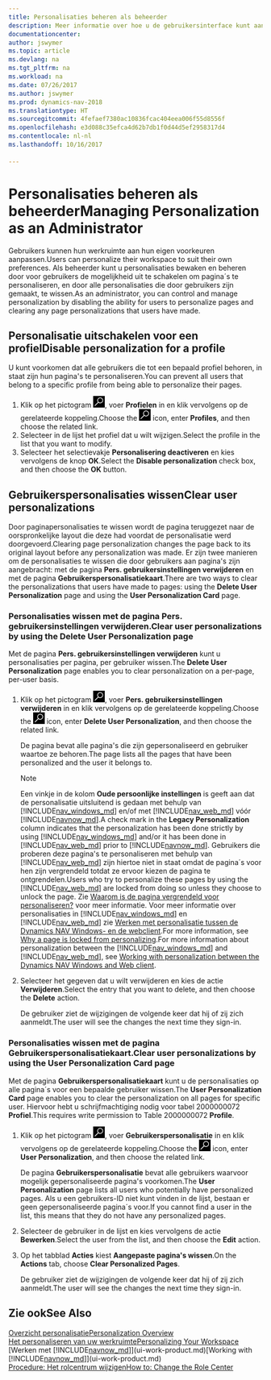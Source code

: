 ```yaml
---
title: Personalisaties beheren als beheerder
description: Meer informatie over hoe u de gebruikersinterface kunt aanpassen aan uw manier van werken.
documentationcenter: 
author: jswymer
ms.topic: article
ms.devlang: na
ms.tgt_pltfrm: na
ms.workload: na
ms.date: 07/26/2017
ms.author: jswymer
ms.prod: dynamics-nav-2018
ms.translationtype: HT
ms.sourcegitcommit: 4fefaef7380ac10836fcac404eea006f55d8556f
ms.openlocfilehash: e3d088c35efca4d62b7db1f0d44d5ef2958317d4
ms.contentlocale: nl-nl
ms.lasthandoff: 10/16/2017

---
```

# <a name="managing-personalization-as-an-administrator"></a><span data-ttu-id="96724-103">Personalisaties beheren als beheerder</span><span class="sxs-lookup"><span data-stu-id="96724-103">Managing Personalization as an Administrator</span></span>
<span data-ttu-id="96724-104">Gebruikers kunnen hun werkruimte aan hun eigen voorkeuren aanpassen.</span><span class="sxs-lookup"><span data-stu-id="96724-104">Users can personalize their workspace to suit their own preferences.</span></span> <span data-ttu-id="96724-105">Als beheerder kunt u personalisaties bewaken en beheren door voor gebruikers de mogelijkheid uit te schakelen om pagina´s te personaliseren, en door alle personalisaties die door gebruikers zijn gemaakt, te wissen.</span><span class="sxs-lookup"><span data-stu-id="96724-105">As an administrator, you can control and manage personalization by disabling the ability for users to personalize pages and clearing any page personalizations that users have made.</span></span>

## <a name="disable-personalization-for-a-profile"></a><span data-ttu-id="96724-106">Personalisatie uitschakelen voor een profiel</span><span class="sxs-lookup"><span data-stu-id="96724-106">Disable personalization for a profile</span></span>
<span data-ttu-id="96724-107">U kunt voorkomen dat alle gebruikers die tot een bepaald profiel behoren, in staat zijn hun pagina's te personaliseren.</span><span class="sxs-lookup"><span data-stu-id="96724-107">You can prevent all users that belong to a specific profile from being able to personalize their pages.</span></span>
1.  <span data-ttu-id="96724-108">Klik op het pictogram ![Zoeken naar pagina of rapport](media/ui-search/search_small.png "pictogram Zoeken naar pagina of rapport"), voer **Profielen** in en klik vervolgens op de gerelateerde koppeling.</span><span class="sxs-lookup"><span data-stu-id="96724-108">Choose the ![Search for Page or Report](media/ui-search/search_small.png "Search for Page or Report icon") icon, enter **Profiles**, and then choose the related link.</span></span>
2.  <span data-ttu-id="96724-109">Selecteer in de lijst het profiel dat u wilt wijzigen.</span><span class="sxs-lookup"><span data-stu-id="96724-109">Select the profile in the list that you want to modify.</span></span>
3.  <span data-ttu-id="96724-110">Selecteer het selectievakje **Personalisering deactiveren** en kies vervolgens de knop **OK**.</span><span class="sxs-lookup"><span data-stu-id="96724-110">Select the **Disable personalization** check box, and then choose the **OK** button.</span></span>

## <a name="clear-user-personalizations"></a><span data-ttu-id="96724-111">Gebruikerspersonalisaties wissen</span><span class="sxs-lookup"><span data-stu-id="96724-111">Clear user personalizations</span></span>

<span data-ttu-id="96724-112">Door paginapersonalisaties te wissen wordt de pagina teruggezet naar de oorspronkelijke layout die deze had voordat de personalisatie werd doorgevoerd.</span><span class="sxs-lookup"><span data-stu-id="96724-112">Clearing page personalization changes the page back to its original layout before any personalization was made.</span></span> <span data-ttu-id="96724-113">Er zijn twee manieren om de personalisaties te wissen die door gebruikers aan pagina's zijn aangebracht: met de pagina **Pers. gebruikersinstellingen verwijderen** en met de pagina **Gebruikerspersonalisatiekaart**.</span><span class="sxs-lookup"><span data-stu-id="96724-113">There are two ways to clear the personalizations that users have made to pages: using the **Delete User Personalization** page and using the **User Personalization Card** page.</span></span>

### <a name="clear-user-personalizations-by-using-the-delete-user-personalization-page"></a><span data-ttu-id="96724-114">Personalisaties wissen met de pagina Pers. gebruikersinstellingen verwijderen.</span><span class="sxs-lookup"><span data-stu-id="96724-114">Clear user personalizations by using the Delete User Personalization page</span></span>

<span data-ttu-id="96724-115">Met de pagina **Pers. gebruikersinstellingen verwijderen** kunt u personalisaties per pagina, per gebruiker wissen.</span><span class="sxs-lookup"><span data-stu-id="96724-115">The **Delete User Personalization** page enables you to clear personalization on a per-page, per-user basis.</span></span>

1.  <span data-ttu-id="96724-116">Klik op het pictogram ![Zoeken naar pagina of rapport](media/ui-search/search_small.png "pictogram Zoeken naar pagina of rapport"), voer **Pers. gebruikersinstellingen verwijderen** in en klik vervolgens op de gerelateerde koppeling.</span><span class="sxs-lookup"><span data-stu-id="96724-116">Choose the ![Search for Page or Report](media/ui-search/search_small.png "Search for Page or Report icon") icon, enter **Delete User Personalization**, and then choose the related link.</span></span>

    <span data-ttu-id="96724-117">De pagina bevat alle pagina's die zijn gepersonaliseerd en gebruiker waartoe ze behoren.</span><span class="sxs-lookup"><span data-stu-id="96724-117">The page lists all the pages that have been personalized and the user it belongs to.</span></span>

    >[!NOTE]
    > <span data-ttu-id="96724-118">Een vinkje in de kolom **Oude persoonlijke instellingen** is geeft aan dat de personalisatie uitsluitend is gedaan met behulp van [!INCLUDE[nav_windows_md](includes/nav_windows_md.md)] en/of met [!INCLUDE[nav_web_md](includes/nav_web_md.md)] vóór [!INCLUDE[navnow_md](includes/navnow_md.md)].</span><span class="sxs-lookup"><span data-stu-id="96724-118">A check mark in the **Legacy Personalization** column indicates that the personalization has been done strictly by using [!INCLUDE[nav_windows_md](includes/nav_windows_md.md)] and/or it has been done in [!INCLUDE[nav_web_md](includes/nav_web_md.md)] prior to [!INCLUDE[navnow_md](includes/navnow_md.md)].</span></span> <span data-ttu-id="96724-119">Gebruikers die proberen deze pagina's te personaliseren met behulp van [!INCLUDE[nav_web_md](includes/nav_web_md.md)] zijn hiertoe niet in staat omdat de pagina´s voor hen zijn vergrendeld totdat ze ervoor kiezen de pagina te ontgrendelen.</span><span class="sxs-lookup"><span data-stu-id="96724-119">Users who try to personalize these pages by using the [!INCLUDE[nav_web_md](includes/nav_web_md.md)] are locked from doing so unless they choose to unlock the page.</span></span> <span data-ttu-id="96724-120">Zie [Waarom is de pagina vergrendeld voor personaliseren?](ui-personalization-locked.md) voor meer informatie. Voor meer informatie over personalisaties in [!INCLUDE[nav_windows_md](includes/nav_windows_md.md)] en [!INCLUDE[nav_web_md](includes/nav_web_md.md)] zie [Werken met personalisatie tussen de Dynamics NAV Windows- en de webclient](ui-personalization-overview.md#PersonalizationWinWeb).</span><span class="sxs-lookup"><span data-stu-id="96724-120">For more information, see [Why a page is locked from personalizing](ui-personalization-locked.md).For more information about personalization between the [!INCLUDE[nav_windows_md](includes/nav_windows_md.md)] and [!INCLUDE[nav_web_md](includes/nav_web_md.md)], see [Working with personalization between the Dynamics NAV Windows and Web client](ui-personalization-overview.md#PersonalizationWinWeb).</span></span>

2. <span data-ttu-id="96724-121">Selecteer het gegeven dat u wilt verwijderen en kies de actie **Verwijderen**.</span><span class="sxs-lookup"><span data-stu-id="96724-121">Select the entry that you want to delete, and then choose the **Delete** action.</span></span>

    <span data-ttu-id="96724-122">De gebruiker ziet de wijzigingen de volgende keer dat hij of zij zich aanmeldt.</span><span class="sxs-lookup"><span data-stu-id="96724-122">The user will see the changes the next time they sign-in.</span></span>

### <a name="clear-user-personalizations-by-using-the-user-personalization-card-page"></a><span data-ttu-id="96724-123">Personalisaties wissen met de pagina Gebruikerspersonalisatiekaart.</span><span class="sxs-lookup"><span data-stu-id="96724-123">Clear user personalizations by using the User Personalization Card page</span></span>

<span data-ttu-id="96724-124">Met de pagina **Gebruikerspersonalisatiekaart** kunt u de personalisaties op alle pagina´s voor een bepaalde gebruiker wissen.</span><span class="sxs-lookup"><span data-stu-id="96724-124">The **User Personalization Card** page enables you to clear the personalization on all pages for specific user.</span></span> <span data-ttu-id="96724-125">Hiervoor hebt u schrijfmachtiging nodig voor tabel 2000000072 **Profiel**.</span><span class="sxs-lookup"><span data-stu-id="96724-125">This requires write permission to Table 2000000072 **Profile**.</span></span>

1.  <span data-ttu-id="96724-126">Klik op het pictogram ![Zoeken naar pagina of rapport](media/ui-search/search_small.png "pictogram Zoeken naar pagina of rapport"), voer **Gebruikerspersonalisatie** in en klik vervolgens op de gerelateerde koppeling.</span><span class="sxs-lookup"><span data-stu-id="96724-126">Choose the ![Search for Page or Report](media/ui-search/search_small.png "Search for Page or Report icon") icon, enter **User Personalization**, and then choose the related link.</span></span>

    <span data-ttu-id="96724-127">De pagina **Gebruikerspersonalisatie** bevat alle gebruikers waarvoor mogelijk gepersonaliseerde pagina's voorkomen.</span><span class="sxs-lookup"><span data-stu-id="96724-127">The **User Personalization** page lists all users who potentially have personalized pages.</span></span> <span data-ttu-id="96724-128">Als u een gebruikers-ID niet kunt vinden in de lijst, bestaan er geen gepersonaliseerde pagina´s voor.</span><span class="sxs-lookup"><span data-stu-id="96724-128">If you cannot find a user in the list, this means that they do not have any personalized pages.</span></span>

2. <span data-ttu-id="96724-129">Selecteer de gebruiker in de lijst en kies vervolgens de actie **Bewerken**.</span><span class="sxs-lookup"><span data-stu-id="96724-129">Select the user from the list, and then choose the **Edit** action.</span></span>

3.  <span data-ttu-id="96724-130">Op het tabblad **Acties** kiest **Aangepaste pagina's wissen**.</span><span class="sxs-lookup"><span data-stu-id="96724-130">On the **Actions** tab, choose **Clear Personalized Pages**.</span></span>

    <span data-ttu-id="96724-131">De gebruiker ziet de wijzigingen de volgende keer dat hij of zij zich aanmeldt.</span><span class="sxs-lookup"><span data-stu-id="96724-131">The user will see the changes the next time they sign-in.</span></span>

## <a name="see-also"></a><span data-ttu-id="96724-132">Zie ook</span><span class="sxs-lookup"><span data-stu-id="96724-132">See Also</span></span>
[<span data-ttu-id="96724-133">Overzicht personalisatie</span><span class="sxs-lookup"><span data-stu-id="96724-133">Personalization Overview</span></span>](ui-personalization-overview.md)  
[<span data-ttu-id="96724-134">Het personaliseren van uw werkruimte</span><span class="sxs-lookup"><span data-stu-id="96724-134">Personalizing Your Workspace</span></span>](ui-personalization-user.md)  
<span data-ttu-id="96724-135">[Werken met [!INCLUDE[navnow_md](includes/navnow_md.md)]](ui-work-product.md)</span><span class="sxs-lookup"><span data-stu-id="96724-135">[Working with [!INCLUDE[navnow_md](includes/navnow_md.md)]](ui-work-product.md)</span></span>  
[<span data-ttu-id="96724-136">Procedure: Het rolcentrum wijzigen</span><span class="sxs-lookup"><span data-stu-id="96724-136">How to: Change the Role Center</span></span>](change-role.md)  

